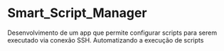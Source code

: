 # Smart_Script_Manager
Desenvolvimento de um app que permite configurar scripts para serem executado via conexão SSH. Automatizando a execução de scripts
